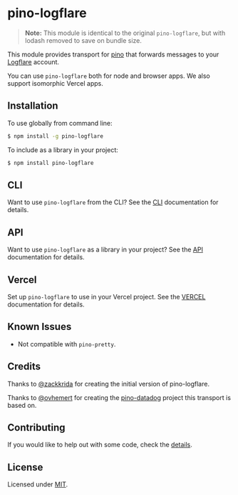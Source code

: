 # pino-logflare

> **Note:** This module is identical to the original `pino-logflare`, but with lodash removed to save on bundle size.

This module provides transport for [pino][pino] that forwards messages to your [Logflare][logflare] account.

You can use `pino-logflare` both for node and browser apps. We also support isomorphic Vercel apps.

## Installation

To use globally from command line:

```bash
$ npm install -g pino-logflare
```

To include as a library in your project:

```bash
$ npm install pino-logflare
```

## CLI

Want to use `pino-logflare` from the CLI?
See the [CLI](./docs/CLI.md) documentation for details.

## API

Want to use `pino-logflare` as a library in your project?
See the [API](./docs/API.md) documentation for details.

## Vercel

Set up `pino-logflare` to use in your Vercel project.
See the [VERCEL](./docs/VERCEL.md) documentation for details.

## Known Issues

- Not compatible with `pino-pretty`.

## Credits

Thanks to [@zackkrida](https://github.com/zackkrida) for creating the initial version of pino-logflare.

Thanks to [@ovhemert](https://github.com/ovhemert) for creating the [pino-datadog](https://github.com/ovhemert/pino-datadog) project this transport is based on.

## Contributing

If you would like to help out with some code, check the [details](./docs/CONTRIBUTING.md).

## License

Licensed under [MIT](./LICENSE).

[pino]: https://www.npmjs.com/package/pino
[logflare]: https://logflare.app/

